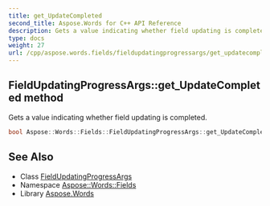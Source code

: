 ```yaml
---
title: get_UpdateCompleted
second_title: Aspose.Words for C++ API Reference
description: Gets a value indicating whether field updating is completed.
type: docs
weight: 27
url: /cpp/aspose.words.fields/fieldupdatingprogressargs/get_updatecompleted/
---
```

## FieldUpdatingProgressArgs::get_UpdateCompleted method


Gets a value indicating whether field updating is completed.

```cpp
bool Aspose::Words::Fields::FieldUpdatingProgressArgs::get_UpdateCompleted() const
```

## See Also

* Class [FieldUpdatingProgressArgs](../)
* Namespace [Aspose::Words::Fields](../../)
* Library [Aspose.Words](../../../)
